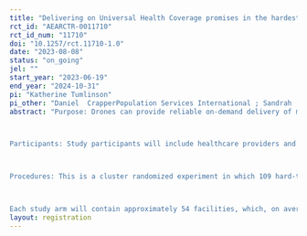 ```yaml
---
title: "Delivering on Universal Health Coverage promises in the hardest-to-reach areas of Madagascar through drone delivery services."
rct_id: "AEARCTR-0011710"
rct_id_num: "11710"
doi: "10.1257/rct.11710-1.0"
date: "2023-08-08"
status: "on_going"
jel: ""
start_year: "2023-06-19"
end_year: "2024-10-31"
pi: "Katherine Tumlinson"
pi_other: "Daniel  CrapperPopulation Services International ; Sandrah  RahantanirinaPopulation Services International ; Paul  BouanchaudPopulation Services International ; Mungai MwangiInnovations for Poverty Action-Kenya"
abstract: "Purpose: Drones can provide reliable on-demand delivery of medical commodities to healthcare facilities that are hard-to-reach via land-based transportation. Although drone delivery has been implemented in several countries in sub-Saharan Africa as a means of improving supply chain logistics, there is little evidence of the impact of drone delivery on supply availability, service utilization, quality of care, and health outcomes in low- and middle-income countries (LMICs). This study aims to quantify the impact of drone delivery on supply availability, quality of care, and health outcomes in rural Madagascar. 

Participants: Study participants will include healthcare providers and exiting clients at 109 public-sector healthcare facilities and women of reproductive age living in the catchment areas of these facilities in three regions of Madagascar (Alaotra Mangoro, Atsinanana, and Vatovavy Fitovinany). 

Procedures: This is a cluster randomized experiment in which 109 hard-to-reach public healthcare facilities located in three regions of Madagascar will be randomly assigned to receive either drone delivery or standard land-based delivery of medical supplies. Prior to facility randomization, we will first stratify by the seven districts and by a binary measure of facility remoteness. This will ensure treatment balance across the districts and by facility location.

Each study arm will contain approximately 54 facilities, which, on average, serve approximately 9,000 people. Pre- and post-intervention data will be collected at both the facility and individual level to estimate treatment effects."
layout: registration
---
```


